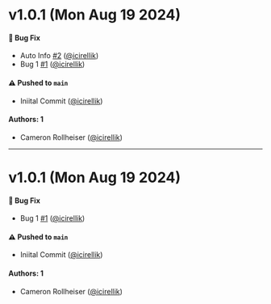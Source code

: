 # v1.0.1 (Mon Aug 19 2024)

#### 🐛 Bug Fix

- Auto Info [#2](https://github.com/icirellik/auto-bug/pull/2) ([@icirellik](https://github.com/icirellik))
- Bug 1 [#1](https://github.com/icirellik/auto-bug/pull/1) ([@icirellik](https://github.com/icirellik))

#### ⚠️ Pushed to `main`

- Iniital Commit ([@icirellik](https://github.com/icirellik))

#### Authors: 1

- Cameron Rollheiser ([@icirellik](https://github.com/icirellik))

---

# v1.0.1 (Mon Aug 19 2024)

#### 🐛 Bug Fix

- Bug 1 [#1](https://github.com/icirellik/auto-bug/pull/1) ([@icirellik](https://github.com/icirellik))

#### ⚠️ Pushed to `main`

- Iniital Commit ([@icirellik](https://github.com/icirellik))

#### Authors: 1

- Cameron Rollheiser ([@icirellik](https://github.com/icirellik))
